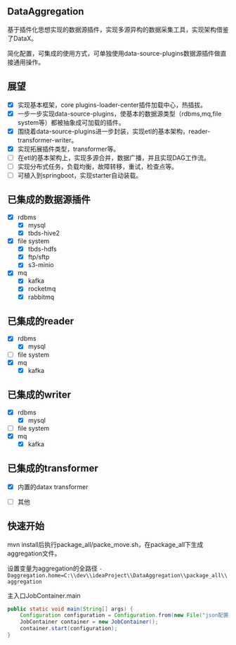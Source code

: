 ## DataAggregation

  基于插件化思想实现的数据源插件，实现多源异构的数据采集工具，实现架构借鉴了DataX。

  简化配置，可集成的使用方式，可单独使用data-source-plugins数据源插件做直接通用操作。

## 展望
- [x] 实现基本框架，core plugins-loader-center插件加载中心，热插拔。
- [x] 一步一步实现data-source-plugins，使基本的数据源类型（rdbms,mq,file system等）都被抽象成可加载的插件。
- [x] 围绕着data-source-plugins进一步封装，实现etl的基本架构，reader-transformer-writer。
- [x] 实现拓展插件类型，transformer等。
- [ ] 在etl的基本架构上，实现多源合并，数据广播，并且实现DAG工作流。
- [ ] 实现分布式任务，负载均衡，故障转移，重试，检查点等。
- [ ] 可植入到springboot，实现starter自动装载。

## 已集成的数据源插件
- [x] rdbms
  - [x] mysql
  - [x] tbds-hive2
- [x] file system
  - [x] tbds-hdfs
  - [x] ftp/sftp
  - [x] s3-minio
- [x] mq
  - [x] kafka
  - [x] rocketmq
  - [x] rabbitmq

## 已集成的reader
- [x] rdbms
  - [x] mysql
- [ ] file system
- [x] mq
  - [x] kafka

## 已集成的writer
- [x] rdbms
  - [x] mysql
- [ ] file system
- [x] mq
  - [x] kafka

## 已集成的transformer
- [x] 内置的datax transformer
- [ ] 其他


## 快速开始
mvn install后执行package_all/packe_move.sh，在package_all下生成aggregation文件。

设置变量为aggregation的全路径
`-Daggregation.home=C:\\dev\\ideaProject\\DataAggregation\\package_all\\aggregation`

主入口JobContainer.main
```java
public static void main(String[] args) {
    Configuration configuration = Configuration.from(new File("json配置文件路径"));
    JobContainer container = new JobContainer();
    container.start(configuration);
}
```
